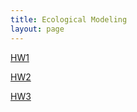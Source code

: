 ```yaml
---
title: Ecological Modeling
layout: page
---
```


[HW1](/notes/106-2/Eco_model/HW1.html)

[HW2](/notes/106-2/Eco_model/HW2.html)

[HW3](/notes/106-2/Eco_model/HW3.html)